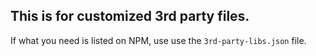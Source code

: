## This is for customized 3rd party files.

If what you need is listed on NPM, use use the `3rd-party-libs.json` file.

